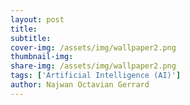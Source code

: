 ```yaml
---
layout: post
title: 
subtitle: 
cover-img: /assets/img/wallpaper2.png
thumbnail-img: 
share-img: /assets/img/wallpaper2.png
tags: ['Artificial Intelligence (AI)']
author: Najwan Octavian Gerrard
---
```

